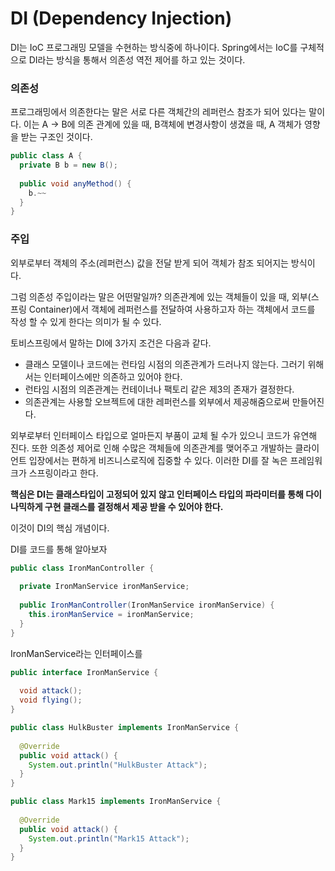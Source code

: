 # DI (Dependency Injection)

DI는 IoC 프로그래밍 모델을 수현하는 방식중에 하나이다. Spring에서는 IoC를 구체적으로 DI라는 방식을 통해서 의존성 역전 제어를 하고 있는 것이다.

### 의존성

프로그래밍에서 의존한다는 말은 서로 다른 객체간의 레퍼런스 참조가 되어 있다는 말이다. 이는 A -> B에 의존 관계에 있을 때, B객체에 변경사항이 생겼을 때, A 객체가 영향을 받는 구조인 것이다. 

```java
public class A {
  private B b = new B();
  
  public void anyMethod() {
    b.~~
  }
}
```

### 주입

외부로부터 객체의 주소(레퍼런스) 값을 전달 받게 되어 객체가 참조 되어지는 방식이다.

그럼 의존성 주입이라는 말은 어떤말일까? 의존관계에 있는 객체들이 있을 때, 외부(스프링 Container)에서 객체에 레퍼런스를 전달하여 사용하고자 하는 객체에서 코드를 작성 할 수 있게 한다는 의미가 될 수 있다.

토비스프링에서 말하는 DI에 3가지 조건은 다음과 같다.

- 클래스 모델이나 코드에는 런타임 시점의 의존관계가 드러나지 않는다. 그러기 위해서는 인터페이스에만 의존하고 있어야 한다.
- 런타임 시점의 의존관계는 컨테이너나 팩토리 같은 제3의 존재가 결정한다.
- 의존관계는 사용할 오브젝트에 대한 레퍼런스를 외부에서 제공해줌으로써 만들어진다.

외부로부터 인터페이스 타입으로 얼마든지 부품이 교체 될 수가 있으니 코드가 유연해 진다. 또한 의존성 제어로 인해 수많은 객체들에 의존관계를 맺어주고 개발하는 클라이언트 입장에서는 편하게 비즈니스로직에 집중할 수 있다. 이러한 DI를 잘 녹은 프레임워크가 스프링이라고 한다.

**핵심은 DI는 클래스타입이 고정되어 있지 않고 인터페이스 타입의 파라미터를 통해 다이나믹하게 구현 클래스를 결정해서 제공 받을 수 있어야 한다.**

이것이 DI의 핵심 개념이다.

DI를 코드를 통해 알아보자

```java
public class IronManController {
  
  private IronManService ironManService;
  
  public IronManController(IronManService ironManService) {
    this.ironManService = ironManService;
  }
}
```

IronManService라는 인터페이스를

```java
public interface IronManService {
  
  void attack();
  void flying();
}
```

```java
public class HulkBuster implements IronManService {
  
  @Override
  public void attack() {
    System.out.println("HulkBuster Attack");
  }
}
```

```java
public class Mark15 implements IronManService {
  
  @Override
  public void attack() {
    System.out.println("Mark15 Attack");
  }
}
```

